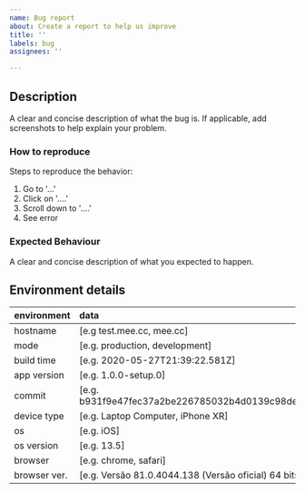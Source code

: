 ```yaml
---
name: Bug report
about: Create a report to help us improve
title: ''
labels: bug
assignees: ''

---
```


## Description
A clear and concise description of what the bug is. If applicable, add screenshots to help explain your problem.

### How to reproduce
Steps to reproduce the behavior:
1. Go to '...'
2. Click on '....'
3. Scroll down to '....'
4. See error

### Expected Behaviour
A clear and concise description of what you expected to happen.


## Environment details
| environment  | data              |
| ------------ |:----------------- |
| hostname     | [e.g test.mee.cc, mee.cc] |
| mode         | [e.g. production, development] |
| build time   | [e.g. 2020-05-27T21:39:22.581Z] |
| app version  | [e.g. 1.0.0-setup.0] |
| commit       | [e.g. b931f9e47fec37a2be226785032b4d0139c98de7] |
| device type  | [e.g. Laptop Computer, iPhone XR] |
| os           | [e.g. iOS] |
| os version   | [e.g. 13.5] |
| browser      | [e.g. chrome, safari] |
| browser ver. | [e.g. Versão 81.0.4044.138 (Versão oficial) 64 bits] |
